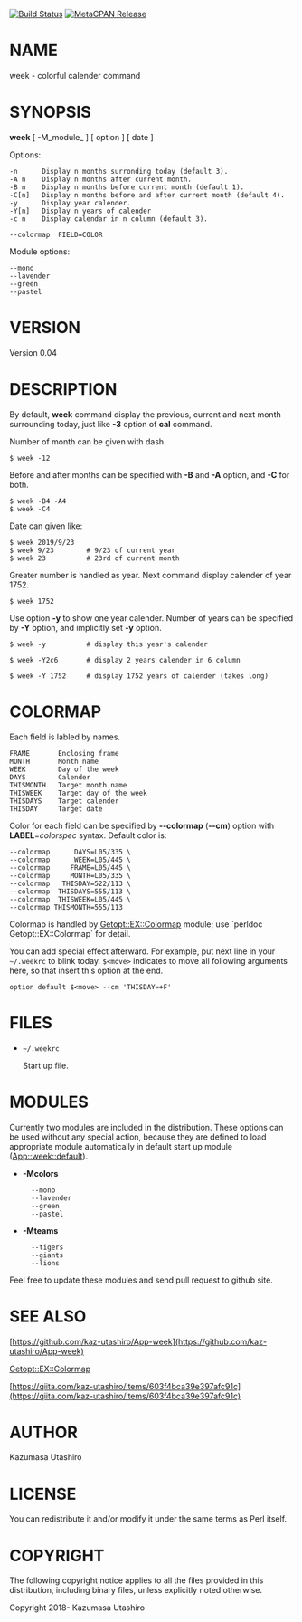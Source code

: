 [![Build Status](https://travis-ci.com/kaz-utashiro/App-week.svg?branch=master)](https://travis-ci.com/kaz-utashiro/App-week) [![MetaCPAN Release](https://badge.fury.io/pl/App-week.svg)](https://metacpan.org/release/App-week)
# NAME

week - colorful calender command

# SYNOPSIS

**week** \[ -M_module_ \] \[ option \] \[ date \]

Options:

    -n      Display n months surronding today (default 3).
    -A n    Display n months after current month.
    -B n    Display n months before current month (default 1).
    -C[n]   Display n months before and after current month (default 4).
    -y      Display year calender.
    -Y[n]   Display n years of calender
    -c n    Display calendar in n column (default 3).

    --colormap  FIELD=COLOR

Module options:

    --mono
    --lavender
    --green
    --pastel

# VERSION

Version 0.04

# DESCRIPTION

By default, **week** command display the previous, current and next
month surrounding today, just like **-3** option of **cal** command.

Number of month can be given with dash.

    $ week -12

Before and after months can be specified with **-B** and **-A** option,
and **-C** for both.

    $ week -B4 -A4
    $ week -C4

Date can given like:

    $ week 2019/9/23
    $ week 9/23        # 9/23 of current year
    $ week 23          # 23rd of current month

Greater number is handled as year.  Next command display calender of
year 1752.

    $ week 1752

Use option **-y** to show one year calender.  Number of years can be
specified by **-Y** option, and implicitly set **-y** option.

    $ week -y          # display this year's calender

    $ week -Y2c6       # display 2 years calender in 6 column

    $ week -Y 1752     # display 1752 years of calender (takes long)

# COLORMAP

Each field is labled by names.

    FRAME       Enclosing frame
    MONTH       Month name
    WEEK        Day of the week
    DAYS        Calender
    THISMONTH   Target month name
    THISWEEK    Target day of the week
    THISDAYS    Target calender
    THISDAY     Target date

Color for each field can be specified by **--colormap** (**--cm**)
option with **LABEL**=_colorspec_ syntax.  Default color is:

    --colormap      DAYS=L05/335 \
    --colormap      WEEK=L05/445 \
    --colormap     FRAME=L05/445 \
    --colormap     MONTH=L05/335 \
    --colormap   THISDAY=522/113 \
    --colormap  THISDAYS=555/113 \
    --colormap  THISWEEK=L05/445 \
    --colormap THISMONTH=555/113

Colormap is handled by [Getopt::EX::Colormap](https://metacpan.org/pod/Getopt::EX::Colormap) module; use \`perldoc
Getopt::EX::Colormap\` for detail.

You can add special effect afterward.  For example, put next line in
your `~/.weekrc` to blink today.  `$<move>` indicates to move
all following arguments here, so that insert this option at the end.

    option default $<move> --cm 'THISDAY=+F'

# FILES

- `~/.weekrc`

    Start up file.

# MODULES

Currently two modules are included in the distribution.  These options
can be used without any special action, because they are defined to
load appropriate module automatically in default start up module
([App::week::default](https://metacpan.org/pod/App::week::default)).

- **-Mcolors**

        --mono
        --lavender
        --green
        --pastel

- **-Mteams**

        --tigers
        --giants
        --lions

Feel free to update these modules and send pull request to github
site.

# SEE ALSO

[https://github.com/kaz-utashiro/App-week](https://github.com/kaz-utashiro/App-week)

[Getopt::EX::Colormap](https://metacpan.org/pod/Getopt::EX::Colormap)

[https://qiita.com/kaz-utashiro/items/603f4bca39e397afc91c](https://qiita.com/kaz-utashiro/items/603f4bca39e397afc91c)

# AUTHOR

Kazumasa Utashiro

# LICENSE

You can redistribute it and/or modify it under the same terms
as Perl itself.

# COPYRIGHT

The following copyright notice applies to all the files provided in
this distribution, including binary files, unless explicitly noted
otherwise.

Copyright 2018- Kazumasa Utashiro
